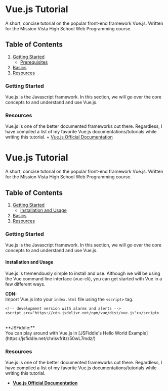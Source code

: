 # Vue.js Tutorial

A short, concise tutorial on the popular front-end framework Vue.js. Written for the Mission Vista High School Web Programming course.

## Table of Contents
1. [Getting Started](#start)
   * [Prerequisites](#prerequisites)
2. [Basics](#basics)
5. [Resources](#resources)
 


### Getting Started  <a name="start"></a>
 Vue.js is the  Javascript framework. In this section, we will go over the core concepts to and understand and use Vue.js.











### Resources <a name="resources"></a>
 Vue.js is one of the better documented frameworks out there. Regardless, I have compiled a list of my favorite Vue.js documentations/tutorials while writing this tutorial.
    + [Vue.js Official Documentation](https://vuejs.org/)
    

# Vue.js Tutorial

A short, concise tutorial on the popular front-end framework Vue.js. Written for the Mission Vista High School Web Programming course.

## Table of Contents
1. [Getting Started](#start)
   + [Installation and Usage](#installation)
2. [Basics](#basics)
5. [Resources](#resources)
 


### Getting Started  <a name="start"></a>
 Vue.js is the  Javascript framework. In this section, we will go over the core concepts to and understand and use Vue.js.
 
 #### Installation and Usage <a name="installation"></a>
 Vue.js is tremendously simple to install and use. Although we will be using the Vue command line interface (vue-cli), you can get started with Vue in a few different ways.
 
 **CDN:** <br>
 Import Vue.js into your `index.html` file using the `<script>` tag. <br>
 
 ```
 <!-- development version with alarms and alerts -->
 <script src="https://cdn.jsdelivr.net/npm/vue/dist/vue.js"></script>
 ```
 
 <br>
 **JSFiddle:** <br>
 You can play around with Vue.js in [JSFiddle's Hello World Example](https://jsfiddle.net/chrisvfritz/50wL7mdz/)











### Resources <a name="resources"></a>
 Vue.js is one of the better documented frameworks out there. Regardless, I have compiled a list of my favorite Vue.js documentations/tutorials while writing this tutorial.
   + **[Vue.js Official Documentation](https://vuejs.org/)**
    

